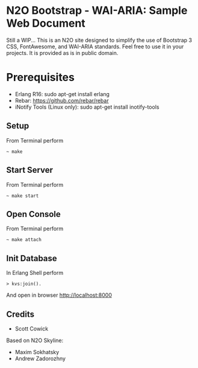 N2O Bootstrap - WAI-ARIA: Sample Web Document
=============================================

Still a WIP...
This is an N2O site designed to simplify the use of Bootstrap 3 CSS, FontAwesome, and WAI-ARIA standards.
Feel free to use it in your projects. It is provided as is in public domain.

Prerequisites
=============

* Erlang R16: sudo apt-get install erlang
* Rebar: https://github.com/rebar/rebar
* iNotify Tools (Linux only): sudo apt-get install inotify-tools

Setup
-----

From Terminal perform

    ~ make

Start Server
------------

From Terminal perform

    ~ make start

Open Console
------------

From Terminal perform

    ~ make attach

Init Database
-------------

In Erlang Shell perform

    > kvs:join().

And open in browser [http://localhost:8000](http://localhost:8000)

Credits
-------

* Scott Cowick

Based on N2O Skyline:
* Maxim Sokhatsky
* Andrew Zadorozhny
